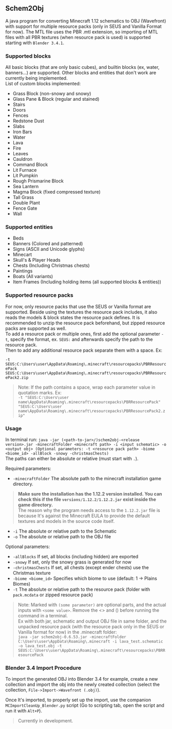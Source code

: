 ## Schem2Obj

A java program for converting Minecraft 1.12 schematics to OBJ (Wavefront)
with support for multiple resource packs (only in SEUS and Vanilla Format for now).  The MTL file uses
the PBR .mtl extension, so  importing of MTL files with all PBR textures (when resource pack is used) is supported starting
with `Blender 3.4.1`.

### Supported blocks
All basic blocks (that are only basic cubes), and builtin blocks (ex, water, banners...) are supported. Other blocks and entities that don't work are currently being implemented.
<br>List of custom blocks implemented:
- Grass Block (non-snowy and snowy)
- Glass Pane & Block (regular and stained)
- Stairs
- Doors
- Fences
- Redstone Dust
- Slabs
- Iron Bars
- Water
- Lava
- Fire
- Leaves
- Cauldron
- Command Block
- Lit Furnace
- Lit Pumpkin
- Rough Prismarine Block
- Sea Lantern
- Magma Block (fixed compressed texture)
- Tall Grass
- Double Plant
- Fence Gate
- Wall

### Supported entities
- Beds
- Banners (Colored and patterned)
- Signs (ASCII and Unicode glyphs)
- Minecart
- Skull's & Player Heads
- Chests (Including Christmas chests)
- Paintings
- Boats (All variants)
- Item Frames (Including holding items (all supported blocks & entities))

### Supported resource packs
For now, only resource packs that use the SEUS or Vanilla format are supported. Beside using the textures the resource pack includes,
it also reads the models & block states the resource pack defines. It is recommended to unzip the resource pack beforehand, but zipped resource packs are supported as well.
<br>To add a resource pack or multiple ones, first add the optional parameter `-t`, specify the format, ex. `SEUS:` and afterwards specify the path to the resource pack.
<br> Then to add any additional resource pack separate them with a space. Ex:

`-t SEUS:C:\Users\user\AppData\Roaming\.minecraft\resourcepacks\PBRResourcePack SEUS:C:\Users\user\AppData\Roaming\.minecraft\resourcepacks\PBRResourcePack2.zip`

> Note: If the path contains a space, wrap each parameter value in quotation marks. Ex:<br>
> `-t "SEUS:C:\Users\user name\AppData\Roaming\.minecraft\resourcepacks\PBRResourcePack" "SEUS:C:\Users\user name\AppData\Roaming\.minecraft\resourcepacks\PBRResourcePack2.zip"`

### Usage
In terminal run: `java -jar (<path-to-jar>/)schem2obj-<release version>.jar -minecraftFolder <minecraft path> -i <input schematic> -o <output obj> (Optional parameters: -t <resource pack path> -biome <biome_id> -allBlock -snowy -christmasChests)`
<br>The paths can either be absolute or relative (must start with `.`).

Required parameters:
- `-minecraftFolder` The absolute path to the minecraft installation game directory.<br> 
> **Make sure the installation has the 1.12.2 version installed. You can check this if the file `versions/1.12.2/1.12.2.jar` exist inside the game directory.**<br>The reason why the program needs access to the `1.12.2.jar` file is because It's against the Minecraft EULA to provide the default textures and models in the source code itself.
- `-i` The absolute or relative path to the Schematic
- `-o` The absolute or relative path to the OBJ file<br>

Optional parameters:
- `-allBlocks` If set, all blocks (including hidden) are exported
- `-snowy` If set, only the snowy grass is generated for now
- `-christmasChests` If set, all chests (except ender chests) use the Christmas texture
- `-biome <biome_id>` Specifies which biome to use (default: 1 -> Plains Biomes)
- `-t` The absolute or relative path to the resource pack (folder with `pack.mcdata` or zipped resource pack)

> 
> Note: Marked with `(some parameter)` are optional parts, and the actual inputs with `<some value>`. Remove the <> and () before running the command in a terminal.
> <br>Ex with both jar, schematic and output OBJ file in same folder, and the unpacked resource pack (with the resource pack only in the SEUS or Vanilla format for now) in the .minecraft folder:<br>
> `java -jar schem2obj-0.6.53.jar -minecraftFolder C:\Users\user\AppData\Roaming\.minecraft -i lava_test.schematic -o lava_test.obj -t SEUS:C:\Users\user\AppData\Roaming\.minecraft\resourcepacks\PBRResourcePack`


### Blender 3.4 Import Procedure

To import the generated OBJ into Blender 3.4 for example, create a new collection and import the obj into the newly created collection (select the collection, `File->Import->Wavefront (.obj)`).

Once It's imported, to properly set up the import, use the companion `MCImportCleanUp_Blender.py` script (Go to scripting tab, open the script and run it with `Alt+P`).

> Currently in development.